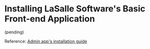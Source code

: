 # Installing LaSalle Software's Basic Front-end Application

(pending)

Reference: [Admin app's installation guide](https://github.com/LaSalleSoftware/lsv2-adminbackend-app/blob/master/INSTALLATION.md)

